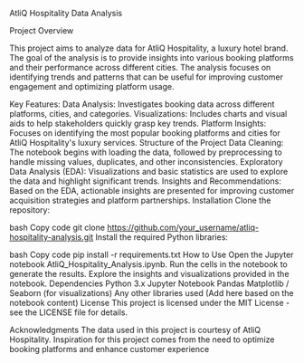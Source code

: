 AtliQ Hospitality Data Analysis

Project Overview

This project aims to analyze data for AtliQ Hospitality, a luxury hotel brand. The goal of the analysis is to provide insights into various booking platforms and their performance across different cities. The analysis focuses on identifying trends and patterns that can be useful for improving customer engagement and optimizing platform usage.

Key Features:
Data Analysis: Investigates booking data across different platforms, cities, and categories.
Visualizations: Includes charts and visual aids to help stakeholders quickly grasp key trends.
Platform Insights: Focuses on identifying the most popular booking platforms and cities for AtliQ Hospitality's luxury services.
Structure of the Project
Data Cleaning: The notebook begins with loading the data, followed by preprocessing to handle missing values, duplicates, and other inconsistencies.
Exploratory Data Analysis (EDA): Visualizations and basic statistics are used to explore the data and highlight significant trends.
Insights and Recommendations: Based on the EDA, actionable insights are presented for improving customer acquisition strategies and platform partnerships.
Installation
Clone the repository:

bash
Copy code
git clone https://github.com/your_username/atliq-hospitality-analysis.git
Install the required Python libraries:

bash
Copy code
pip install -r requirements.txt
How to Use
Open the Jupyter notebook AtliQ_Hospitality_Analysis.ipynb.
Run the cells in the notebook to generate the results.
Explore the insights and visualizations provided in the notebook.
Dependencies
Python 3.x
Jupyter Notebook
Pandas
Matplotlib / Seaborn (for visualizations)
Any other libraries used (Add here based on the notebook content)
License
This project is licensed under the MIT License - see the LICENSE file for details.

Acknowledgments
The data used in this project is courtesy of AtliQ Hospitality.
Inspiration for this project comes from the need to optimize booking platforms and enhance customer experience
